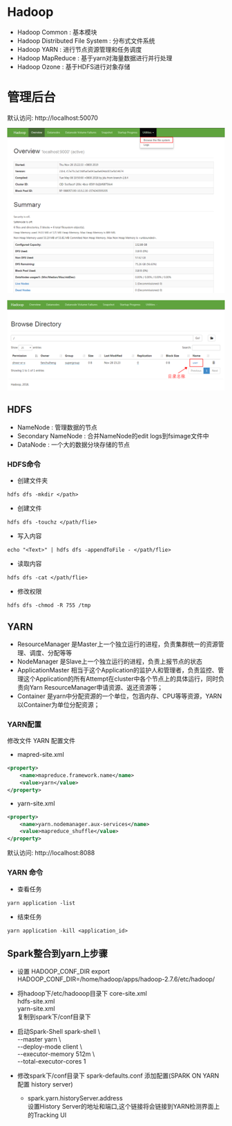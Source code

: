 # Hadoop
* Hadoop Common : 基本模块
* Hadoop Distributed File System : 分布式文件系统
* Hadoop YARN : 进行节点资源管理和任务调度
* Hadoop MapReduce : 基于yarn对海量数据进行并行处理
* Hadoop Ozone : 基于HDFS进行对象存储


# 管理后台
默认访问: http://localhost:50070

![hadoop-1](images/hadoop-1.png)

![hadoop-1](images/hadoop-2.png)


## HDFS
* NameNode : 管理数据的节点
* Secondary NameNode : 合并NameNode的edit logs到fsimage文件中
* DataNode : 一个大的数据分块存储的节点

### HDFS命令
* 创建文件夹
```
hdfs dfs -mkdir </path>
```

* 创建文件
```
hdfs dfs -touchz </path/flie>
```

* 写入内容
```
echo "<Text>" | hdfs dfs -appendToFile - </path/flie>
```

* 读取内容
```
hdfs dfs -cat </path/flie>
```

* 修改权限
```
hdfs dfs -chmod -R 755 /tmp
```


## YARN
* ResourceManager 是Master上一个独立运行的进程，负责集群统一的资源管理、调度、分配等等
* NodeManager 是Slave上一个独立运行的进程，负责上报节点的状态
* ApplicationMaster 相当于这个Application的监护人和管理者，负责监控、管理这个Application的所有Attempt在cluster中各个节点上的具体运行，同时负责向Yarn ResourceManager申请资源、返还资源等；
* Container 是yarn中分配资源的一个单位，包涵内存、CPU等等资源，YARN以Container为单位分配资源；

### YARN配置
修改文件 YARN 配置文件
* mapred-site.xml
```xml
<property>
    <name>mapreduce.framework.name</name>
    <value>yarn</value>
</property>
```

* yarn-site.xml
```xml
<property>
    <name>yarn.nodemanager.aux-services</name>
    <value>mapreduce_shuffle</value>
</property>
```
默认访问: http://localhost:8088

### YARN 命令
* 查看任务
```
yarn application -list
```
* 结束任务
```
yarn application -kill <application_id>
```

## Spark整合到yarn上步骤
* 设置 HADOOP_CONF_DIR
export HADOOP_CONF_DIR=/home/hadoop/apps/hadoop-2.7.6/etc/hadoop/

* 将hadoop下/etc/hadooop目录下
    core-site.xml  
    hdfs-site.xml  
    yarn-site.xml  
    复制到spark下/conf目录下
    
* 启动Spark-Shell
    spark-shell \  
    --master yarn \  
    --deploy-mode client \  
    --executor-memory 512m \  
    --total-executor-cores 1
    
* 修改spark下/conf目录下
    spark-defaults.conf
    添加配置(SPARK ON YARN 配置 history server)
    * spark.yarn.historyServer.address  
    设置History Server的地址和端口,这个链接将会链接到YARN检测界面上的Tracking UI
